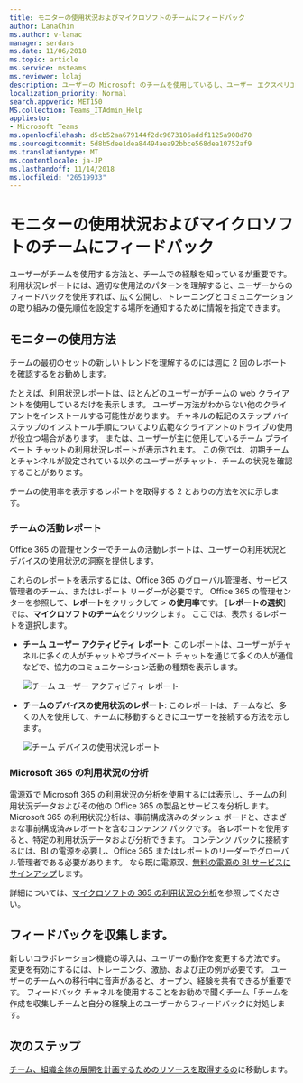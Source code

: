 ```yaml
---
title: モニターの使用状況およびマイクロソフトのチームにフィードバック
author: LanaChin
ms.author: v-lanac
manager: serdars
ms.date: 11/06/2018
ms.topic: article
ms.service: msteams
ms.reviewer: lolaj
description: ユーザーの Microsoft のチームを使用しているし、ユーザー エクスペリエンスに関するフィードバックを収集して利用可能なレポートのオプションについて説明します。
localization_priority: Normal
search.appverid: MET150
MS.collection: Teams_ITAdmin_Help
appliesto:
- Microsoft Teams
ms.openlocfilehash: d5cb52aa679144f2dc9673106addf1125a908d70
ms.sourcegitcommit: 5d8b5dee1dea84494aea92bbce568dea10752af9
ms.translationtype: MT
ms.contentlocale: ja-JP
ms.lasthandoff: 11/14/2018
ms.locfileid: "26519933"
---
```

# <a name="monitor-usage-and-feedback-in-microsoft-teams"></a>モニターの使用状況およびマイクロソフトのチームにフィードバック
ユーザーがチームを使用する方法と、チームでの経験を知っているが重要です。 利用状況レポートには、適切な使用法のパターンを理解すると、ユーザーからのフィードバックを使用すれば、広く公開し、トレーニングとコミュニケーションの取り組みの優先順位を設定する場所を通知するために情報を指定できます。

## <a name="monitor-usage"></a>モニターの使用方法
チームの最初のセットの新しいトレンドを理解するのには週に 2 回のレポートを確認するをお勧めします。 

たとえば、利用状況レポートは、ほとんどのユーザーがチームの web クライアントを使用しているだけを表示します。 ユーザー方法がわからない他のクライアントをインストールする可能性があります。 チャネルの転記のステップ バイ ステップのインストール手順についてより広範なクライアントのドライブの使用が役立つ場合があります。 または、ユーザーが主に使用しているチーム プライベート チャットの利用状況レポートが表示されます。 この例では、初期チームとチャンネルが設定されている以外のユーザーがチャット、チームの状況を確認することがあります。 

チームの使用率を表示するレポートを取得する 2 とおりの方法を次に示します。 

### <a name="teams-activity-reports"></a>チームの活動レポート 
Office 365 の管理センターでチームの活動レポートは、ユーザーの利用状況とデバイスの使用状況の洞察を提供します。 

これらのレポートを表示するには、Office 365 のグローバル管理者、サービス管理者のチーム、またはレポート リーダーが必要です。 Office 365 の管理センターを参照して、**レポート**をクリックして > **の使用率**です。 [**レポートの選択**] では、**マイクロソフトのチーム**をクリックします。 ここでは、表示するレポートを選択します。

- **チーム ユーザー アクティビティ レポート**: このレポートは、ユーザーがチャネルに多くの人がチャットやプライベート チャットを通じて多くの人が通信などで、協力のコミュニケーション活動の種類を表示します。  

    ![チーム ユーザー アクティビティ レポート](media/get-started-with-teams-user-activity-report.png "スクリーン ショットを含むチャネル メッセージ、チャット ・ メッセージ、呼び出し、会議。 およびその他の活動の種類によってユーザーの数を示すグラフを表示、チームのユーザー アクティビティ レポートの") 
- **チームのデバイスの使用状況のレポート**: このレポートは、チームなど、多くの人を使用して、チームに移動するときにユーザーを接続する方法を示します。

     ![チーム デバイスの使用状況レポート](media/get-started-with-teams-device-usage-report.png "デバイスの種類、Windows、Mac、web、iOS および Android などでは、ユーザーの数を示すグラフを表示、チーム デバイスの使用状況レポートのスクリーン ショット")  

### <a name="microsoft-365-usage-analytics"></a>Microsoft 365 の利用状況の分析

電源双で Microsoft 365 の利用状況の分析を使用するには表示し、チームの利用状況データおよびその他の Office 365 の製品とサービスを分析します。 Microsoft 365 の利用状況分析は、事前構成済みのダッシュ ボードと、さまざまな事前構成済みレポートを含むコンテンツ パックです。 各レポートを使用すると、特定の利用状況データおよび分析できます。 コンテンツ パックに接続するには、BI の電源を必要し、Office 365 またはレポートのリーダーでグローバル管理者である必要があります。 なら既に電源双、[無料の電源の BI サービスにサインアップ](https://powerbi.microsoft.com)します。 

詳細については、[マイクロソフトの 365 の利用状況の分析](https://support.office.com/article/Microsoft-365-usage-analytics-77ff780d-ab19-4553-adea-09cb65ad0f1f)を参照してください。 

## <a name="gather-feedback"></a>フィードバックを収集します。
新しいコラボレーション機能の導入は、ユーザーの動作を変更する方法です。 変更を有効にするには、トレーニング、激励、および正の例が必要です。 ユーザーのチームへの移行中に音声があると、オープン、経験を共有できるが重要です。 フィードバック チャネルを使用することをお勧めで聞くチーム「チームを作成を収集しチームと自分の経験上のユーザーからフィードバックに対処します。 

## <a name="next-steps"></a>次のステップ
[チーム、組織全体の展開を計画するためのリソースを取得するの](get-started-with-teams-resources-for-org-wide-rollout.md)に移動します。
